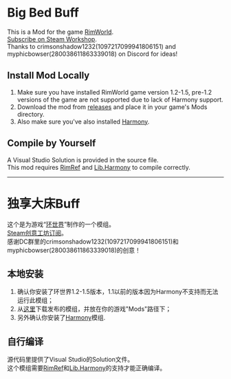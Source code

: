 # Big Bed Buff
This is a Mod for the game [RimWorld](https://store.steampowered.com/app/294100).  
[Subscribe on Steam Workshop](https://steamcommunity.com/sharedfiles/filedetails/?id=3201556342).  
Thanks to crimsonshadow1232(1097217099941806151) and myphicbowser(280038611863339018) on Discord for ideas!

## Install Mod Locally
1. Make sure you have installed RimWorld game version 1.2-1.5, pre-1.2 versions of the game are not supported due to lack of Harmony support.  
2. Download the mod from [releases](https://github.com/AmCh-Q/RimWorldMod_BigBedBuff/releases) and place it in your game's Mods directory.  
3. Also make sure you've also installed [Harmony](https://github.com/pardeike/HarmonyRimWorld).  

## Compile by Yourself
A Visual Studio Solution is provided in the source file.  
This mod requires [RimRef](https://www.nuget.org/packages/Krafs.Rimworld.Ref) and [Lib.Harmony](https://www.nuget.org/packages/Lib.Harmony) to compile correctly.  

---

# 独享大床Buff
这个是为游戏“[环世界](https://store.steampowered.com/app/294100)”制作的一个模组。  
[Steam创意工坊订阅](https://steamcommunity.com/sharedfiles/filedetails/?id=3201556342)。  
感谢DC群里的crimsonshadow1232(1097217099941806151)和myphicbowser(280038611863339018)的创意！

## 本地安装
1. 确认你安装了环世界1.2-1.5版本，1.1以前的版本因为Harmony不支持而无法运行此模组；  
2. 从[这里](https://github.com/AmCh-Q/RimWorldMod_BigBedBuff/releases)下载发布的模组，并放在你的游戏"Mods"路径下；  
3. 另外确认你安装了[Harmony](https://github.com/pardeike/HarmonyRimWorld)模组.  

## 自行编译
源代码里提供了Visual Studio的Solution文件。  
这个模组需要[RimRef](https://www.nuget.org/packages/Krafs.Rimworld.Ref)和[Lib.Harmony](https://www.nuget.org/packages/Lib.Harmony)的支持才能正确编译。
